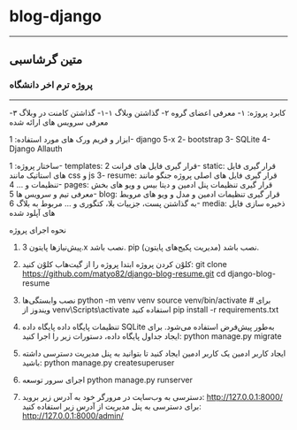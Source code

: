﻿# blog-django
---
## متین گرشاسبی
### پروژه ترم اخر دانشگاه
---
کابرد پروژه:
۱- معرفی اعضای گروه
۲- گذاشتن وبلاگ
   ۱-۱- گذاشتن کامنت در وبلاگ
۳- معرفی سرویس های ارائه شده

ابزار و فریم ورک های مورد استفاده:
1- django 5-x
2- bootstrap
3- SQLite
4- Django Allauth

ساختار پروژه:
1- templates: قرار گیری فایل های فرانت
2- static: قرار گیری فایل های استاتیک مانند css و js
3- resume: قرار گیری فایل های اصلی پروژه جنگو مانند تنظیمات و ...
4- pages: قرار گیری تنظیمات پنل ادمین و دیتا بیس و ویو های بخش معرفی تیم و سرویس ها
5- blog: قرار گیری تنظیمات ادمین و مدل و ویو های مروبط به گذاشتن پست، جزيیات بلا، کتگوری و ... مربوط به بلاگ
6- media: ذخیره سازی فایل های آپلود شده


نحوه اجرای پروژه
1. پیش‌نیازها
    پایتون 3.x نصب باشد.
    pip (مدیریت پکیج‌های پایتون) نصب باشد.

2. کلوْن کردن پروژه
ابتدا پروژه را از گیت‌هاب کلوْن کنید:
git clone https://github.com/matyo82/django-blog-resume.git
cd django-blog-resume

3. نصب وابستگی‌ها
python -m venv venv
source venv/bin/activate  # برای ویندوز از venv\Scripts\activate استفاده کنید
pip install -r requirements.txt

4. تنظیمات پایگاه داده
پایگاه داده SQLite به‌طور پیش‌فرض استفاده می‌شود. برای ایجاد جداول پایگاه داده، دستورات زیر را اجرا کنید:
python manage.py migrate

5. ایجاد کاربر ادمین
یک کاربر ادمین ایجاد کنید تا بتوانید به پنل مدیریت دسترسی داشته باشید:
python manage.py createsuperuser

6. اجرای سرور توسعه
python manage.py runserver

7. دسترسی به وب‌سایت
در مرورگر خود به آدرس زیر بروید:
http://127.0.0.1:8000/
برای دسترسی به پنل مدیریت از آدرس زیر استفاده کنید:
http://127.0.0.1:8000/admin/
